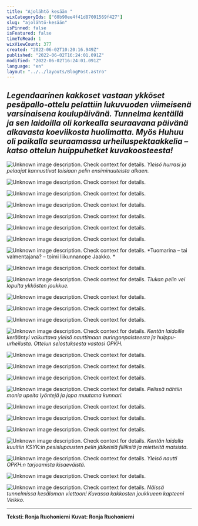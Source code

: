 ```yaml
---
title: "Ajolähtö kesään "
wixCategoryIds: ["60b90ee4f41d87001569f427"]
slug: "ajolähtö-kesään"
isPinned: false
isFeatured: false
timeToRead: 1
wixViewCount: 377
created: "2022-06-02T10:20:16.949Z"
published: "2022-06-02T16:24:01.091Z"
modified: "2022-06-02T16:24:01.091Z"
language: "en"
layout: "../../layouts/BlogPost.astro"
---
```


*Legendaarinen kakkoset vastaan ykköset pesäpallo-ottelu pelattiin lukuvuoden viimeisenä varsinaisena koulupäivänä. Tunnelma kentällä ja sen laidoilla oli korkealla seuraavana päivänä alkavasta koeviikosta huolimatta. Myös Huhuu oli paikalla seuraamassa urheiluspektaakkelia – katso ottelun huippuhetket kuvakoosteesta!*
---

![Unknown image description. Check context for details.](https://static.wixstatic.com/media/abd5f5_43f1117ae0a147cd959eb2aca0e228d9~mv2.jpg) <!-- Original name: pesis2.jpg -->
*Yleisö hurrasi ja pelaajat kannustivat toisiaan pelin ensiminuuteista alkaen.*

![Unknown image description. Check context for details.](https://static.wixstatic.com/media/abd5f5_5fcd55132f6d403fa7c968494ebc850c~mv2.jpg) <!-- Original name: pesis3.jpg -->

![Unknown image description. Check context for details.](https://static.wixstatic.com/media/abd5f5_194b62e1e72f4303bd2d369e37575f4f~mv2.jpg) <!-- Original name: pesis1.jpg -->

![Unknown image description. Check context for details.](https://static.wixstatic.com/media/abd5f5_a04e418b37f343d7933256865f70e033~mv2.jpg) <!-- Original name: pesis15.jpg -->

![Unknown image description. Check context for details.](https://static.wixstatic.com/media/abd5f5_cfa93371b01b47c0a9c68aa7a3a2bdc9~mv2.jpg) <!-- Original name: pesis5.jpg -->

![Unknown image description. Check context for details.](https://static.wixstatic.com/media/abd5f5_4557cc7520b34e328c9e7669ea860aee~mv2.jpg) <!-- Original name: pesis6.jpg -->

![Unknown image description. Check context for details.](https://static.wixstatic.com/media/abd5f5_b6dce36814d248e5aaedec4eee007ae1~mv2.jpg) <!-- Original name: pesis16.jpg -->

![Unknown image description. Check context for details.](https://static.wixstatic.com/media/abd5f5_042b9b0dc7ef4d01a28fee3d6e541ce5~mv2.jpg) <!-- Original name: pesis8.jpg -->
*Tuomarina – tai valmentajana? –  toimi liikunnanope Jaakko.  *

![Unknown image description. Check context for details.](https://static.wixstatic.com/media/abd5f5_c4702191aa3848f6abd868e6d8672a88~mv2.jpg) <!-- Original name: pesis7.jpg -->

![Unknown image description. Check context for details.](https://static.wixstatic.com/media/abd5f5_bf2d10728df04863993015d98888c2e3~mv2.jpg) <!-- Original name: pesis10.jpg -->
*Tiukan pelin vei lopulta ykkösten joukkue.*

![Unknown image description. Check context for details.](https://static.wixstatic.com/media/abd5f5_f69f13ab53f0479ebe95b1a643428719~mv2.jpg) <!-- Original name: pesis9.jpg -->

![Unknown image description. Check context for details.](https://static.wixstatic.com/media/abd5f5_6a3ab29ce5244c05a2001a3cfd0d6c6f~mv2.jpg) <!-- Original name: pesis13.jpg -->

![Unknown image description. Check context for details.](https://static.wixstatic.com/media/abd5f5_37d9cc09b7d14b41bd452ba11e6bb24b~mv2.jpg) <!-- Original name: pesis11.jpg -->

![Unknown image description. Check context for details.](https://static.wixstatic.com/media/abd5f5_9eba5a62835943fdaade9c0adcee92ce~mv2.jpg) <!-- Original name: pesis17.jpg -->
*Kentän laidoille kerääntyi vaikuttava yleisö nauttimaan auringonpaisteesta ja huippu-urheilusta. Ottelun selostuksesta vastasi OPKH.*

![Unknown image description. Check context for details.](https://static.wixstatic.com/media/abd5f5_d21372cd98964887bde7552a06de9c69~mv2.jpg) <!-- Original name: pesis14.jpg -->

![Unknown image description. Check context for details.](https://static.wixstatic.com/media/abd5f5_004b80550da04c6692697736521694cf~mv2.jpg) <!-- Original name: pesis18.jpg -->

![Unknown image description. Check context for details.](https://static.wixstatic.com/media/abd5f5_8264a68c9bf24fe1b46173be02452b49~mv2.jpg) <!-- Original name: pesis19.jpg -->

![Unknown image description. Check context for details.](https://static.wixstatic.com/media/abd5f5_200a33c698004665a3d12578beff3fba~mv2.jpg) <!-- Original name: pesis20.jpg -->
*Pelissä nähtiin monia upeita lyöntejä ja jopa muutama kunnari.*

![Unknown image description. Check context for details.](https://static.wixstatic.com/media/abd5f5_55370d1900274278a257ca723d545cfa~mv2.jpg) <!-- Original name: pesis21.jpg -->

![Unknown image description. Check context for details.](https://static.wixstatic.com/media/abd5f5_dbcefa0b80a7479ca94465ead7c822ce~mv2.jpg) <!-- Original name: pesis23.jpg -->

![Unknown image description. Check context for details.](https://static.wixstatic.com/media/abd5f5_c2ab6e9ef59b499a980660f720c0d61d~mv2.jpg) <!-- Original name: pesis22.jpg -->

![Unknown image description. Check context for details.](https://static.wixstatic.com/media/abd5f5_5a9aa5cfe6684c319b5b7e2001faa109~mv2.jpg) <!-- Original name: pesis25.jpg -->
*Kentän laidalla kuultiin KSYK:in pesislupausten pelin jälkeisiä fiiliksiä ja mietteitä matsista.*

![Unknown image description. Check context for details.](https://static.wixstatic.com/media/abd5f5_074fbb193389480da1bd8333984f2b95~mv2.jpg) <!-- Original name: pesis26.jpg -->
*Yleisö nautti OPKH:n tarjoamista kisaeväistä.*

![Unknown image description. Check context for details.](https://static.wixstatic.com/media/abd5f5_47e13943ed364eac9ffae2d37a416fd1~mv2.jpg) <!-- Original name: pesis27.jpg -->

![Unknown image description. Check context for details.](https://static.wixstatic.com/media/abd5f5_9380267ca4f94ef4a4a6e093ee7facfb~mv2.jpg) <!-- Original name: pesis24.jpg -->
*Näissä tunnelmissa kesäloman viettoon! Kuvassa kakkosten joukkueen kapteeni Veikko.*

---

**Teksti: Ronja Ruohoniemi**
**Kuvat: Ronja Ruohoniemi**


